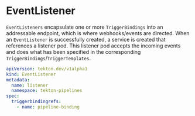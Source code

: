 # EventListener
`EventListeners` encapsulate one or more `TriggerBindings` into an addressable endpoint, which is where webhooks/events are directed. When an `EventListener` is successfully created, a service is created that references a listener pod. This listener pod accepts the incoming events and does what has been specified in the corresponding `TriggerBindings`/`TriggerTemplates`.

<!-- FILE: examples/eventlisteners/eventlistener.yaml -->
```YAML
apiVersion: tekton.dev/v1alpha1
kind: EventListener
metadata:
  name: listener
  namespace: tekton-pipelines
spec:
  triggerbindingrefs:
    - name: pipeline-binding
```
